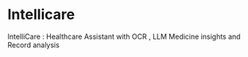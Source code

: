 # Intellicare
IntelliCare : Healthcare Assistant with OCR , LLM Medicine insights and Record analysis
